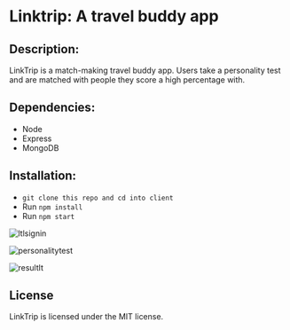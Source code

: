 # Linktrip: A travel buddy app

Description:  
------------- 
LinkTrip is a match-making travel buddy app. Users take a personality test and are matched with people they score a high percentage with.

Dependencies:  
------------- 
* Node
* Express
* MongoDB

Installation:
------------- 
* `git clone this repo and cd into client`
* Run `npm install`
* Run `npm start`

![ltlsignin](https://user-images.githubusercontent.com/18400889/33796155-527fe308-dcef-11e7-9473-318480131bd9.png)

![personalitytest](https://user-images.githubusercontent.com/18400889/33796164-6a34ccd4-dcef-11e7-9f72-cae33ca33829.png)

![resultlt](https://user-images.githubusercontent.com/18400889/33796167-767baeb8-dcef-11e7-8956-ecd26217c9ad.png)

License
------ 
LinkTrip is licensed under the MIT license.

